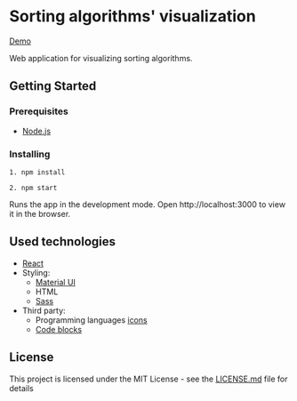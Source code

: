 # Sorting algorithms' visualization

[Demo](https://gipnozaba.github.io/sorting-visualizer/)

Web application for visualizing sorting algorithms.



## Getting Started

### Prerequisites

* [Node.js](https://nodejs.org/en/download/)

### Installing

```
1. npm install
```
```
2. npm start
```
Runs the app in the development mode.
Open http://localhost:3000 to view it in the browser.

## Used technologies

* [React](https://reactjs.org/)
* Styling:
  * [Material UI](https://sass-lang.com/)
  * HTML
  * [Sass](https://sass-lang.com/)
* Third party:
  * Programming languages [icons](https://konpa.github.io/devicon/)
  * [Code blocks](https://github.com/rajinwonderland/react-code-blocks)


## License

This project is licensed under the MIT License - see the [LICENSE.md](LICENSE.md) file for details
